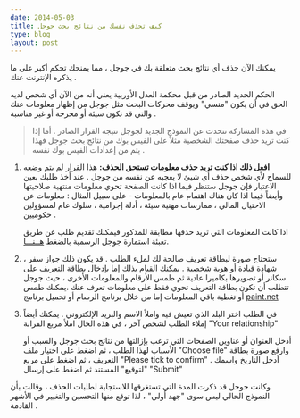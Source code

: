 ```yaml
---
date: 2014-05-03
title: كيف تحذف نفسك من نتائج بحث جوجل
type: blog
layout: post
---
```





يمكنك الآن حذف أي نتائج بحث متعلقة بك في جوجل ، مما يمنحك تحكم أكبر على ما يذكره الإنترنت عنك .

الحكم الجديد الصادر من قبل محكمة العدل الأوربية يعني أنه من الآن أي شخص لديه الحق في أن يكون "منسي" ويوقف محركات البحث مثل جوجل من إظهار معلومات عنك والتي قد تكون سيئة أو محرجة أو غير مناسبة .

> في هذه المشاركة نتحدث عن النموذج الجديد لجوجل نتيجة القرار الصادر . أما إذا كنت تريد حذف صفحتك الشخصية مثلاً على الفيس بوك من نتائج بحث جوجل فهذا يتم من إعدادات الفيس بوك نفسه .

1. **افعل ذلك اذا كنت تريد حذف معلومات تستحق الحذف:** هذا القرار لم يتم وضعه للسماح لأي شخص حذف أي شيئ لا يعجبه عن نفسه من جوجل . عند أخذ طلبك بعين الاعتبار فإن جوجل ستنظر فيما اذا كانت الصفحة تحوي معلومات منتهية صلاحيتها وأيضاً فيما اذا كان هناك اهتمام عام بالمعلومات - على سبيل المثال : معلومات عن الاحتيال المالي ، ممارسات مهنية سيئة ، أدلة إجرامية ، سلوك عام لمسؤولين حكوميين .

	اذا كانت المعلومات التي تريد حذفها مطابقة للمذكور فيمكنك تقديم طلب عن طريق تعبئة استمارة جوجل الرسمية بالضغط [هــنـــا](https://support.google.com/legal/contact/lr_eudpa?product=websearch).

2. ستحتاج صورة لبطاقة تعريف صالحة لك لملء الطلب . قد يكون ذلك جواز سفر ، شهادة قيادة أو هوية شخصية . يمكنك القيام بذلك إما بإدخال بطاقة التعريف على سكانر أو تصويرها بكاميرا عادية ثم طمس الأرقام والمعلومات الأخرى ، حيث جوجل تتطلب أن تكون بطاقة التعريف تحوي فقط على معلومات تعرف عنك .يمكنك طمس أو تغطية باقي المعلومات إما من خلال برنامج الرسام أو تحميل برنامج [paint.net](http://getpaint.net/)

3. في الطلب اختر البلد الذي تعيش فيه واملأ الاسم والبريد الإلكتروني . يمكنك أيضاً إملاء الطلب لشخص آخر ، في هذه الحال املأ مربع القرابة "Your relationship"

	أدخل العنوان أو عناوين الصفحات التي ترغب بإزالتها من نتائج بحث جوجل والسبب أو الأسباب لهذا الطلب ، ثم اضغط على اختيار ملف "Choose file" وارفع صورة بطاقة التعريف ، ثم اضغط على مربع "Please tick to confirm" . أدخل التاريخ واسمك "لتوقيع" المستند ثم اضغط على إرسال "Submit"

وكانت جوجل قد ذكرت المدة التي تستغرقها للاستجابة لطلبات الحذف ، وقالت بأن النموذج الحالي ليس سوى "جهد أولي" ، لذا توقع منها التحسين والتغيير في الأشهر القادمة . 
